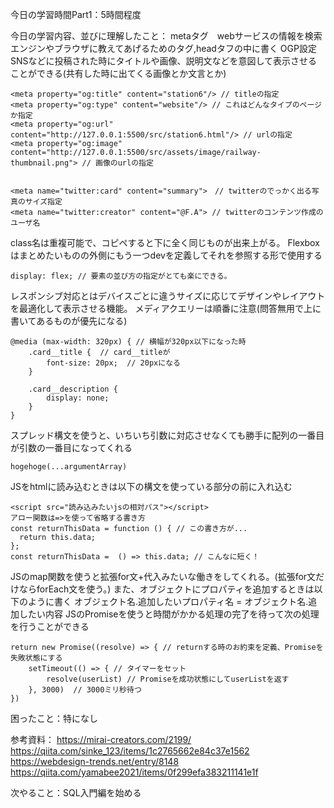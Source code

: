 今日の学習時間Part1：5時間程度

今日の学習内容、並びに理解したこと：
metaタグ　webサービスの情報を検索エンジンやブラウザに教えてあげるためのタグ,headタフの中に書く
OGP設定　SNSなどに投稿された時にタイトルや画像、説明文などを意図して表示させることができる(共有した時に出てくる画像とか文言とか)
```
<meta property="og:title" content="station6"/> // titleの指定
<meta property="og:type" content="website"/> // これはどんなタイプのページか指定
<meta property="og:url" content="http://127.0.0.1:5500/src/station6.html"/> // urlの指定
<meta property="og:image" content="http://127.0.0.1:5500/src/assets/image/railway-thumbnail.png"> // 画像のurlの指定


<meta name="twitter:card" content="summary">　// twitterのでっかく出る写真のサイズ指定
<meta name="twitter:creator" content="@F.A"> // twitterのコンテンツ作成のユーザ名
```
class名は重複可能で、コピペすると下に全く同じものが出来上がる。
Flexboxはまとめたいものの外側にもう一つdevを定義してそれを参照する形で使用する
```
display: flex; // 要素の並び方の指定がとても楽にできる。
```
レスポンシブ対応とはデバイスごとに違うサイズに応じてデザインやレイアウトを最適化して表示させる機能。
メディアクエリーは順番に注意(問答無用で上に書いてあるものが優先になる)
```
@media (max-width: 320px) { // 横幅が320px以下になった時
    .card__title {  // card__titleが
        font-size: 20px;  // 20pxになる
    }

    .card__description {
        display: none;
    }
}
```
スプレッド構文を使うと、いちいち引数に対応させなくても勝手に配列の一番目が引数の一番目になってくれる
```
hogehoge(...argumentArray)
```
JSをhtmlに読み込むときは以下の構文を使っている部分の前に入れ込む

```
<script src="読み込みたいjsの相対パス"></script>
アロー関数は=>を使って省略する書き方
const returnThisData = function () { // この書き方が...
  return this.data;
};
const returnThisData =  () => this.data; // こんなに短く！
```
JSのmap関数を使うと拡張for文+代入みたいな働きをしてくれる。(拡張for文だけならforEach文を使う。)
また、オブジェクトにプロパティを追加するときは以下のように書く
オブジェクト名.追加したいプロパティ名 = オブジェクト名.追加したい内容
JSのPromiseを使うと時間がかかる処理の完了を待って次の処理を行うことができる
```
return new Promise((resolve) => { // returnする時のお約束を定義、Promiseを失敗状態にする
    setTimeout(() => { // タイマーをセット
        resolve(userList) // Promiseを成功状態にしてuserListを返す
    }, 3000)  // 3000ミリ秒待つ
})
```

困ったこと：特になし

参考資料：
https://mirai-creators.com/2199/
https://qiita.com/sinke_123/items/1c2765662e84c37e1562
https://webdesign-trends.net/entry/8148
https://qiita.com/yamabee2021/items/0f299efa383211141e1f

次やること：SQL入門編を始める
